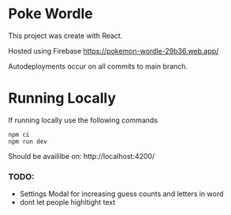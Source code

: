 # Poke Wordle

This project was create with React.

Hosted using Firebase https://pokemon-wordle-29b36.web.app/

Autodeployments occur on all commits to main branch.

# Running Locally

If running locally use the following commands

```
npm ci
npm run dev
```

Should be availilbe on: http://localhost:4200/

### TODO: 
- Settings Modal for increasing guess counts and letters in word
- dont let people highltight text